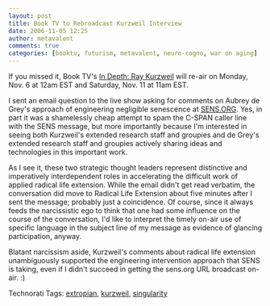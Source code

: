 ```yaml
---
layout: post
title: Book TV to Rebroadcast Kurzweil Interview
date: 2006-11-05 12:25
author: metavalent
comments: true
categories: [booktv, futurism, metavalent, neuro-cogno, war on aging]
---
```

If you missed it, Book TV's <a href="http://www.booktv.org/feature/index.asp?segID=7515&amp;schedID=457">In Depth: Ray Kurzweil</a> will re-air on Monday, Nov. 6 at 12am EST and Saturday, Nov. 11 at 11am EST.

I sent an email question to the live show asking for comments on Aubrey de Grey's approach of engineering negligible senescence at <a target="_blank" href="http://sens.org/">SENS.ORG</a>. Yes, in part it was a shamelessly cheap attempt to spam the C-SPAN caller line with the SENS message, but more importantly because I'm interested in seeing both Kurzweil's extended research staff and groupies and de Grey's extended research staff and groupies actively sharing ideas and technologies in this important work.

As I see it, these two strategic thought leaders represent distinctive and imperatively interdependent roles in accelerating the difficult work of applied radical life extension. While the email didn't get read verbatim, the conversation did move to Radical Life Extension about five minutes after I sent the message; probably just a coincidence. Of course, since it always feeds the narcissistic ego to think that one had some influence on the course of the conversation, I'd like to interpret the timely on-air use of specific language in the subject line of my message as evidence of glancing participation, anyway.

Blatant narcissism aside, Kurzweil's comments about radical life extension unambiguously  supported the engineering intervention approach that SENS is taking, even if I didn't succeed in getting the sens.org URL broadcast on-air. :)

Technorati Tags: <a rel="tag" href="http://technorati.com/tag/extropian">extropian</a>, <a rel="tag" href="http://technorati.com/tag/kurzweil">kurzweil</a>, <a rel="tag" href="http://technorati.com/tag/singularity">singularity</a>
